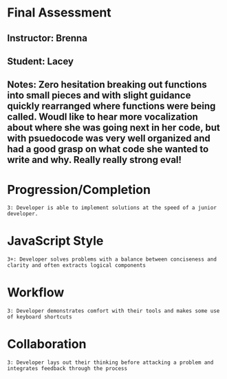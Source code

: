 # Final Assessment
## Instructor: Brenna
## Student: Lacey
## Notes: Zero hesitation breaking out functions into small pieces and with slight guidance quickly rearranged where functions were being called. Woudl like to hear more vocalization about where she was going next in her code, but with psuedocode was very well organized and had a good grasp on what code she wanted to write and why. Really really strong eval!

# Progression/Completion

    3: Developer is able to implement solutions at the speed of a junior developer.

# JavaScript Style

    3+: Developer solves problems with a balance between conciseness and clarity and often extracts logical components

# Workflow

    3: Developer demonstrates comfort with their tools and makes some use of keyboard shortcuts

# Collaboration

    3: Developer lays out their thinking before attacking a problem and integrates feedback through the process
